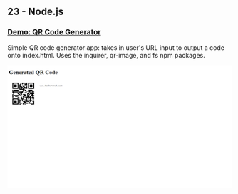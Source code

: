 ## 23 - Node.js

### [Demo: QR Code Generator](https://replit.com/@gdbecker/QRCodeGenerator)

Simple QR code generator app: takes in user's URL input to output a code onto index.html. Uses the inquirer, qr-image, and fs npm packages.

!["Page"](./Page.png)
